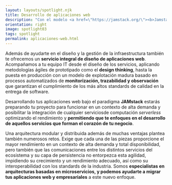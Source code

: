```yaml
---
layout: layouts/spotlight.njk
title: Desarrollo de aplicaciones web
description: "Con el modelo <a href=\"https://jamstack.org/\"><b>Jamstack</b></a> tus aplicaciones estarán diseñadas para integrarse con <b>microservicios</b> y ofrecer un modelo de entrega fácilmente escable a través de redes de distribución de contenido (CDN).<br>Ofrecemos un <b>servicio integral</b> acompañando a tu equipo IT desde el diseño de los servicios hasta la puesta en producción, garantizando la estabilidad y el correcto funcionamiento mediante herramientas modernas de <b>observabilidad, trazabilidad y monitorización</b>."
orientation: right
image: spotlight03
tags: spotlight
permalink: aplicaciones-web.html
---
```


Además de ayudarte en el diseño y la gestión de la infraestructura también te ofrecemos un **servicio integral de diseño de aplicaciones web**. Acompañamos a tu equipo IT desde el diseño de los servicios, aplicando metodologías ágiles de prototipado como el **design thinking**, hasta la puesta en producción con un modelo de explotación madura basado en procesos automatizados de **monitorización, trazabilidad y observación** que garantizan el cumplimiento de los más altos standards de calidad en la entrega de software.

Desarrollando tus aplicaciones web bajo el paradigma **JAMstack** estarás preparando tu proyecto para funcionar en un contexto de alta demanda y posibilitar la integración de cualquier serviciosde computación *serverless* optimizando el rendimiento y **permitiendo que te enfoques en el desarrollo de aquellos servicios que forman el corazón de tu negocio**. 

Una arquitectura modular y distribuida además de muchas ventajas plantea también numerosos retos. Exige que cada una de las piezas proporcione el mayor rendimiento en un contexto de alta demanda y total disponibilidad, pero también que las comunicaciones entre los distintos servicios del ecosistema y su capa de persistencia no entorpezca esta agilidad, impidiendo su crecimiento y un rendimiento adecuado, así como su interoperabilidad con los standards de la industria. Somos **especialistas en arquitecturas basadas en microservicios, y podemos ayudarte a migrar tus aplicaciones web y empresariales** a este nuevo enfoque.
